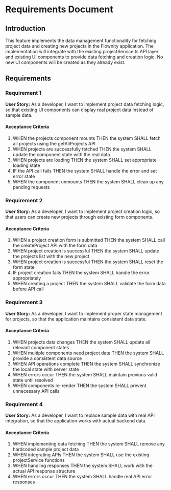 # Requirements Document

## Introduction

This feature implements the data management functionality for fetching project data and creating new projects in the Flownity application. The implementation will integrate with the existing projectService.ts API layer and existing UI components to provide data fetching and creation logic. No new UI components will be created as they already exist.

## Requirements

### Requirement 1

**User Story:** As a developer, I want to implement project data fetching logic, so that existing UI components can display real project data instead of sample data.

#### Acceptance Criteria

1. WHEN the projects component mounts THEN the system SHALL fetch all projects using the getAllProjects API
2. WHEN projects are successfully fetched THEN the system SHALL update the component state with the real data
3. WHEN projects are loading THEN the system SHALL set appropriate loading state
4. IF the API call fails THEN the system SHALL handle the error and set error state
5. WHEN the component unmounts THEN the system SHALL clean up any pending requests

### Requirement 2

**User Story:** As a developer, I want to implement project creation logic, so that users can create new projects through existing form components.

#### Acceptance Criteria

1. WHEN a project creation form is submitted THEN the system SHALL call the createProject API with the form data
2. WHEN project creation is successful THEN the system SHALL update the projects list with the new project
3. WHEN project creation is successful THEN the system SHALL reset the form state
4. IF project creation fails THEN the system SHALL handle the error appropriately
5. WHEN creating a project THEN the system SHALL validate the form data before API call

### Requirement 3

**User Story:** As a developer, I want to implement proper state management for projects, so that the application maintains consistent data state.

#### Acceptance Criteria

1. WHEN projects data changes THEN the system SHALL update all relevant component states
2. WHEN multiple components need project data THEN the system SHALL provide a consistent data source
3. WHEN API operations complete THEN the system SHALL synchronize the local state with server state
4. WHEN errors occur THEN the system SHALL maintain previous valid state until resolved
5. WHEN components re-render THEN the system SHALL prevent unnecessary API calls

### Requirement 4

**User Story:** As a developer, I want to replace sample data with real API integration, so that the application works with actual backend data.

#### Acceptance Criteria

1. WHEN implementing data fetching THEN the system SHALL remove any hardcoded sample project data
2. WHEN integrating APIs THEN the system SHALL use the existing projectService functions
3. WHEN handling responses THEN the system SHALL work with the actual API response structure
4. WHEN errors occur THEN the system SHALL handle real API error responses